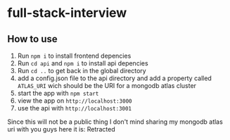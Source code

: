 # full-stack-interview

## How to use
1. Run `npm i` to install frontend depencies
2. Run `cd api` and `npm i` to install api depencies
3. Run `cd ..` to get back in the global directory
4. add a config.json file to the api directory and add a property called `ATLAS_URI` wich should be the URI for a mongodb atlas cluster
5. start the app with `npm start`
6. view the app on `http://localhost:3000`
7. use the api with `http://localhost:3001`

Since this will not be a public thing I don't mind sharing my mongodb atlas uri with you guys
here it is: Retracted
